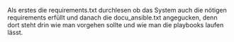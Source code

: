 Als erstes die requirements.txt durchlesen ob das System auch die nötigen requirements erfüllt und danach die docu_ansible.txt angegucken, denn dort steht drin wie man vorgehen sollte und wie man die playbooks laufen lässt.
